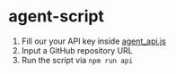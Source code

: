# agent-script

1. Fill our your API key inside [agent_api.js](https://github.com/amilich/agent-script/blob/main/agent_api.js)
2. Input a GitHub repository URL
3. Run the script via `npm run api`
